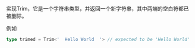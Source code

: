 实现Trim<T>，它是一个字符串类型，并返回一个新字符串，其中两端的空白符都已被删除。

例如
```ts
type trimed = Trim<'  Hello World  '> // expected to be 'Hello World'
```
